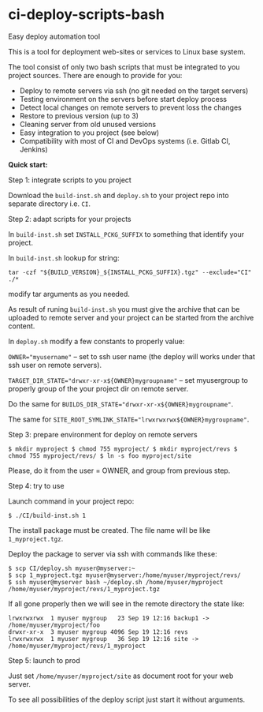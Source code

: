 # ci-deploy-scripts-bash
Easy deploy automation tool

This is a tool for deployment web-sites or services to Linux base system.

The tool consist of only two bash scripts that must be integrated to you project sources. There are enough to provide for you:
- Deploy to remote servers via ssh (no git needed on the target servers)
- Testing environment on the servers before start deploy process
- Detect local changes on remote servers to prevent loss the changes
- Restore to previous version (up to 3)
- Cleaning server from old unused versions
- Easy integration to you project (see below)
- Compatibility with most of CI and DevOps systems (i.e. Gitlab CI, Jenkins)

<b>Quick start:</b>

Step 1: integrate scripts to you project

Download the `build-inst.sh` and `deploy.sh` to your project repo into separate directory i.e. `CI`.

Step 2: adapt scripts for your projects

In `build-inst.sh` set `INSTALL_PCKG_SUFFIX` to something that identify your project. 

In `build-inst.sh` lookup for string:

`tar -czf "${BUILD_VERSION}_${INSTALL_PCKG_SUFFIX}.tgz" --exclude="CI" ./*`

modify tar arguments as you needed. 

As result of runing `build-inst.sh` you must give the archive that can be uploaded to remote server and your project can be started from the archive content.

In `deploy.sh` modify a few constants to properly value:

`OWNER="myusername"` – set to ssh user name (the deploy will works under that ssh user on remote servers).

`TARGET_DIR_STATE="drwxr-xr-x${OWNER}mygroupname"` – set myusergroup to properly group of the your project dir on remote server.

Do the same for `BUILDS_DIR_STATE="drwxr-xr-x${OWNER}mygroupname"`.

The same for `SITE_ROOT_SYMLINK_STATE="lrwxrwxrwx${OWNER}mygroupname"`.

Step 3: prepare environment for deploy on remote servers

`
$ mkdir myproject
$ chmod 755 myproject/
$ mkdir myproject/revs
$ chmod 755 myproject/revs/
$ ln -s foo myproject/site
`

Please, do it from the user = OWNER, and group from previous step.

Step 4: try to use

Launch command in your project repo:

`$ ./CI/build-inst.sh 1`

The install package must be created. The file name will be like `1_myproject.tgz`.

Deploy the package to server via ssh with commands like these:

```
$ scp CI/deploy.sh myuser@myserver:~
$ scp 1_myproject.tgz myuser@myserver:/home/myuser/myproject/revs/
$ ssh myuser@myserver bash ~/deploy.sh /home/myuser/myproject /home/myuser/myproject/revs/1_myproject.tgz
```

If all gone properly then we will see in the remote directory the state like:

```
lrwxrwxrwx  1 myuser mygroup   23 Sep 19 12:16 backup1 -> /home/myuser/myproject/foo
drwxr-xr-x  3 myuser mygroup 4096 Sep 19 12:16 revs
lrwxrwxrwx  1 myuser mygroup   36 Sep 19 12:16 site -> /home/myuser/myproject/revs/1_myproject
```

Step 5: launch to prod

Just set `/home/myuser/myproject/site` as document root for your web server.

To see all possibilities of the deploy script just start it without arguments.
